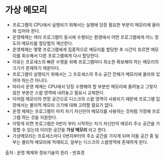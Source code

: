 # 가상 메모리
- 프로그램이 CPU에서 실행되기 위해서는 실행에 당장 필요한 부분이 메모리에 올라와 있어야 한다.
- 운영체제는 여러 프로그램이 동시에 수행되는 환경에서 어떤 프로그램에게 어느 정도의 메모리를 할당할지 계산한다.
- 운영체제는 몇몇 프로그램에게 집중적으로 메모리를 할당한 후 시간이 흐르면 메모리를 회수해서 다른 프로그램에게 다시 할당한다.
- 이유는 프로세스의 빠른 수행을 위해 프로그램마다 최소한 확보해야 하는 메모리의 크기가 존재하기 때문이다.
- 프로그램이 실행되기 위해서는 그 프로세스의 주소 공간 전체가 메모리에 올라와 있어야 하는건 아니다.
- 따라서 운영 체제는 CPU에서 당장 수행해야 할 부분만 메모리에 올려놓고 그렇지 않은 부분은 스왑 영역에 내려놓고 필요시 교체한다.
- 이처럼 메모리의 연장 공간으로 디스크의 스왑 영역이 사용되기 때문에 프로그램 입장에서는 물리적 메모리 크기에 대해 고려할 필요가 없다.
- 운영 체제는 프로그램이 마치 자기 자신만이 메모리를 사용하는 것처럼 가정해 프로그램 하는 것을 지원한다.
- 이렇게 되면 프로그램은 0번지 부터 시작하는 자기 자신만의 메모리 주소 공간을 가정할 수 있는데 이러한 공간을 **가상 메모리** 라고 한다. 
- 가상메모리는 프로세스마다 0번지부터의 주소 공간을 가지게 되며 이들 공간 중 일부는 물리적 메모리에 적재되고, 일부는 디스크의 스왑영역에 존재하게 된다.


출처 : 운영 체제와 정보기술의 원리 - 반효경
